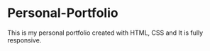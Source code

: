 # Personal-Portfolio
This is my personal portfolio created with HTML, CSS and
It is fully responsive.
